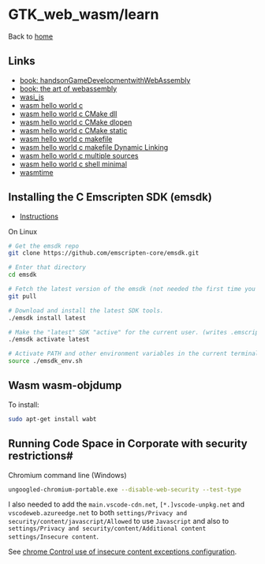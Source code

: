 # GTK_web_wasm/learn

Back to [home](../README.md)

## Links

 - [book: handsonGameDevelopmentwithWebAssembly](handsonGameDevelopmentwithWebAssembly/readme.md)
 - [book: the art of webassembly](theartofwebassembly/readme.md)
 - [wasi_js](wasi_js/readme.md)
 - [wasm hello world c](./wasm_hello_world_c/readme.md)
 - [wasm hello world c CMake dll](wasm_hello_world_c_CMake_dll/readme.md)
 - [wasm hello world c CMake dlopen](wasm_hello_world_c_CMake_dlopen/readme.md)
 - [wasm hello world c CMake static](wasm_hello_world_c_CMake_static/readme.md)
 - [wasm hello world c makefile](wasm_hello_world_c_makefile/readme.md)
 - [wasm hello world c makefile Dynamic Linking](wasm_hello_world_c_makefile_Dynamic_Linking/readme.md)
 - [wasm hello world c multiple sources](wasm_hello_world_c_multiple_sources/readme.md)
 - [wasm hello world c shell minimal](wasm_hello_world_c_shell_minimal/readme.md)
 - [wasmtime](wasmtime/readme.md)

## Installing the C Emscripten SDK (emsdk)

 - [Instructions](https://emscripten.org/docs/getting_started/downloads.html)

On Linux

```bash
# Get the emsdk repo
git clone https://github.com/emscripten-core/emsdk.git

# Enter that directory
cd emsdk

# Fetch the latest version of the emsdk (not needed the first time you clone)
git pull

# Download and install the latest SDK tools.
./emsdk install latest

# Make the "latest" SDK "active" for the current user. (writes .emscripten file)
./emsdk activate latest

# Activate PATH and other environment variables in the current terminal
source ./emsdk_env.sh
```

## Wasm wasm-objdump

To install:

```bash
sudo apt-get install wabt
```

## Running Code Space in Corporate with security restrictions# # 

Chromium command line (Windows)

```bash
ungoogled-chromium-portable.exe --disable-web-security --test-type
```

I also needed to add the `main.vscode-cdn.net`, `[*.]vscode-unpkg.net` and `vscodeweb.azureedge.net` to both `settings/Privacy and security/content/javascript/Allowed` to use `Javascript` and also to `settings/Privacy and security/content/Additional content settings/Insecure content`.

See [chrome Control use of insecure content exceptions configuration](https://support.google.com/chrome/a/answer/2657289?hl=en#zippy=%2Cpolicies-set-for-users%2Callow-insecure-content-on-these-sites%2Ccontrol-use-of-insecure-content-exceptions).


